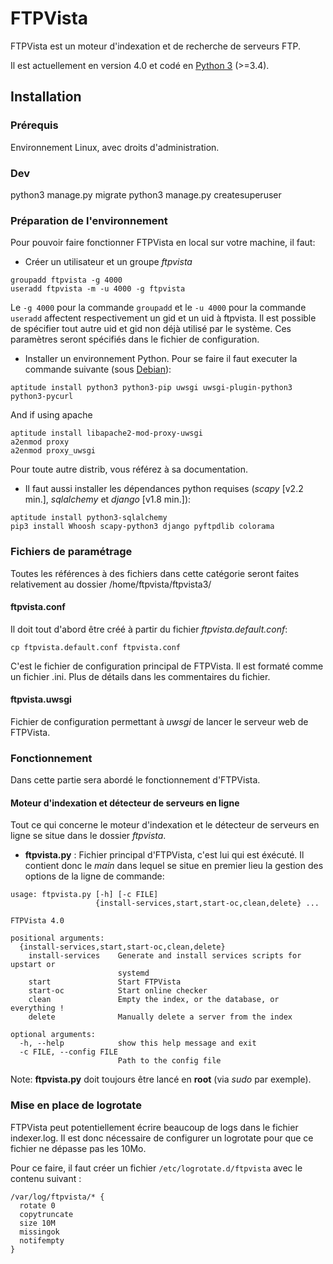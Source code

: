 # FTPVista

FTPVista est un moteur d'indexation et de recherche de serveurs FTP.

Il est actuellement en version 4.0 et codé en [Python 3](http://python.org/) (>=3.4).

## Installation
### Prérequis
Environnement Linux, avec droits d'administration.

### Dev
python3 manage.py migrate
python3 manage.py createsuperuser

### Préparation de l'environnement
Pour pouvoir faire fonctionner FTPVista en local sur votre machine, il faut:
  * Créer un utilisateur et un groupe _ftpvista_
```
groupadd ftpvista -g 4000
useradd ftpvista -m -u 4000 -g ftpvista
```
Le `-g 4000` pour la commande `groupadd` et le `-u 4000` pour la commande `useradd` affectent respectivement un gid et un uid à ftpvista. Il est possible de spécifier tout autre uid et gid non déjà utilisé par le système. Ces paramètres seront spécifiés dans le fichier de configuration.
  * Installer un environnement Python. Pour se faire il faut executer la commande suivante (sous [Debian](http://www.debian.org)):
```
aptitude install python3 python3-pip uwsgi uwsgi-plugin-python3 python3-pycurl
```
And if using apache
```
aptitude install libapache2-mod-proxy-uwsgi
a2enmod proxy
a2enmod proxy_uwsgi
```
Pour toute autre distrib, vous référez à sa documentation.

  * Il faut aussi installer les dépendances python requises (_scapy_ [v2.2 min.], _sqlalchemy_ et _django_ [v1.8 min.]):
```
aptitude install python3-sqlalchemy
pip3 install Whoosh scapy-python3 django pyftpdlib colorama
```


### Fichiers de paramétrage
Toutes les références à des fichiers dans cette catégorie seront faites relativement au dossier /home/ftpvista/ftpvista3/

#### ftpvista.conf
Il doit tout d'abord être créé à partir du fichier _ftpvista.default.conf_:
```
cp ftpvista.default.conf ftpvista.conf
```
C'est le fichier de configuration principal de FTPVista. Il est formaté comme un fichier .ini. Plus de détails dans les commentaires du fichier.

#### ftpvista.uwsgi
Fichier de configuration permettant à _uwsgi_ de lancer le serveur web de FTPVista.

### Fonctionnement
Dans cette partie sera abordé le fonctionnement d'FTPVista.

#### Moteur d'indexation et détecteur de serveurs en ligne
Tout ce qui concerne le moteur d'indexation et le détecteur de serveurs en ligne se situe dans le dossier _ftpvista_.

  * **ftpvista.py** : Fichier principal d'FTPVista, c'est lui qui est éxécuté. Il contient donc le _main_ dans lequel se situe en premier lieu la gestion des options de la ligne de commande:
```
usage: ftpvista.py [-h] [-c FILE]
                   {install-services,start,start-oc,clean,delete} ...

FTPVista 4.0

positional arguments:
  {install-services,start,start-oc,clean,delete}
    install-services    Generate and install services scripts for upstart or
                        systemd
    start               Start FTPVista
    start-oc            Start online checker
    clean               Empty the index, or the database, or everything !
    delete              Manually delete a server from the index

optional arguments:
  -h, --help            show this help message and exit
  -c FILE, --config FILE
                        Path to the config file
```
Note: **ftpvista.py** doit toujours être lancé en **root** (via _sudo_ par exemple).

### Mise en place de logrotate
FTPVista peut potentiellement écrire beaucoup de logs dans le fichier indexer.log. Il est donc nécessaire de configurer un logrotate pour que ce fichier ne dépasse pas les 10Mo.

Pour ce faire, il faut créer un fichier `/etc/logrotate.d/ftpvista` avec le contenu suivant :

```
/var/log/ftpvista/* {
  rotate 0
  copytruncate
  size 10M
  missingok
  notifempty
}
```
